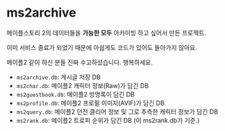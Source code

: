 # ms2archive

메이플스토리 2의 데이터들을 **가능한 모두** 아카이빙 하고 싶어서 만든 프로젝트.

이미 서비스 종료가 되었기 때문에 아쉽게도 코드가 있어도 돌아가지 않아요.

메이플2 같이 하신 분들 진짜 수고하셨습니다. 행복하세요.

* `ms2archive.db`: 게시글 저장 DB
* `ms2char.db`: 메이플2 캐릭터 정보(Raw)가 담긴 DB
* `ms2guestbook.db`: 메이플2 방명록이 담긴 DB
* `ms2profile.db`: 메이플2 프로필 이미지(AVIF)가 담긴 DB
* `ms2query.db`: 메이플2 던전 클리어 정보 및 그로 추측한 캐릭터 정보가 담긴 DB
* `ms2rank.db`: 메이플2 트로피 순위가 담긴 DB (이 ms2rank.db가 기준.)